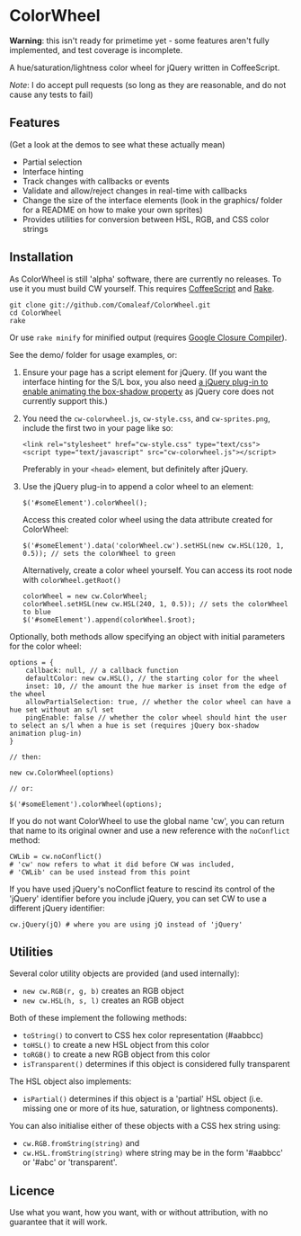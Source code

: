 ColorWheel
==========

**Warning**: this isn't ready for primetime yet - some features aren't fully implemented, and test coverage is incomplete.

A hue/saturation/lightness color wheel for jQuery written in CoffeeScript.

_Note_: I do accept pull requests (so long as they are reasonable, and do not cause any tests to fail)

Features
--------

(Get a look at the demos to see what these actually mean)

- Partial selection
- Interface hinting
- Track changes with callbacks or events
- Validate and allow/reject changes in real-time with callbacks
- Change the size of the interface elements (look in the graphics/ folder for a README on how to make your own sprites)
- Provides utilities for conversion between HSL, RGB, and CSS color strings

Installation
------------

As ColorWheel is still 'alpha' software, there are currently no releases. To use it you must build CW yourself. This requires [CoffeeScript](http://coffeescript.org/) and [Rake](http://rake.rubyforge.org/).

	git clone git://github.com/Comaleaf/ColorWheel.git
	cd ColorWheel
	rake

Or use `rake minify` for minified output (requires [Google Closure Compiler](https://developers.google.com/closure/compiler/)).

See the demo/ folder for usage examples, or:

1. 	Ensure your page has a script element for jQuery. (If you want the interface hinting for the S/L box, you also need [a jQuery plug-in to enable animating the box-shadow property](http://www.bitstorm.org/jquery/shadow-animation/) as jQuery core does not currently support this.)

2. 	You need the `cw-colorwheel.js`, `cw-style.css`, and `cw-sprites.png`, include the first two in your page like so:
	
		<link rel="stylesheet" href="cw-style.css" type="text/css">
		<script type="text/javascript" src="cw-colorwheel.js"></script>
	
	Preferably in your `<head>` element, but definitely after jQuery.

3. 	Use the jQuery plug-in to append a color wheel to an element:
	
		$('#someElement').colorWheel();
	
	Access this created color wheel using the data attribute created for ColorWheel:
	
		$('#someElement').data('colorWheel.cw').setHSL(new cw.HSL(120, 1, 0.5)); // sets the colorWheel to green
	
	Alternatively, create a color wheel yourself. You can access its root node with `colorWheel.getRoot()`
	
		colorWheel = new cw.ColorWheel;
		colorWheel.setHSL(new cw.HSL(240, 1, 0.5)); // sets the colorWheel to blue
		$('#someElement').append(colorWheel.$root);

Optionally, both methods allow specifying an object with initial parameters for the color wheel:

	options = {
		callback: null, // a callback function
		defaultColor: new cw.HSL(), // the starting color for the wheel
		inset: 10, // the amount the hue marker is inset from the edge of the wheel
		allowPartialSelection: true, // whether the color wheel can have a hue set without an s/l set
		pingEnable: false // whether the color wheel should hint the user to select an s/l when a hue is set (requires jQuery box-shadow animation plug-in)
	}
	
	// then:
	
	new cw.ColorWheel(options)
	
	// or:
	
	$('#someElement').colorWheel(options);

If you do not want ColorWheel to use the global name 'cw', you can return that name to its original owner and use a new reference with the `noConflict` method:

	CWLib = cw.noConflict()
	# 'cw' now refers to what it did before CW was included,
	# 'CWLib' can be used instead from this point

If you have used jQuery's noConflict feature to rescind its control of the 'jQuery' identifier before you include jQuery, you can set CW to use a different jQuery identifier:

	cw.jQuery(jQ) # where you are using jQ instead of 'jQuery'

Utilities
---------

Several color utility objects are provided (and used internally):

- `new cw.RGB(r, g, b)` creates an RGB object
- `new cw.HSL(h, s, l)` creates an RGB object

Both of these implement the following methods:

- `toString()` to convert to CSS hex color representation (#aabbcc)
- `toHSL()` to create a new HSL object from this color
- `toRGB()` to create a new RGB object from this color
- `isTransparent()` determines if this object is considered fully transparent

The HSL object also implements:

- `isPartial()` determines if this object is a 'partial' HSL object (i.e. missing one or more of its hue, saturation, or lightness components).

You can also initialise either of these objects with a CSS hex string using:

- `cw.RGB.fromString(string)` and
- `cw.HSL.fromString(string)` where string may be in the form '#aabbcc' or '#abc' or 'transparent'. 

Licence
-------

Use what you want, how you want, with or without attribution, with no guarantee that it will work.
